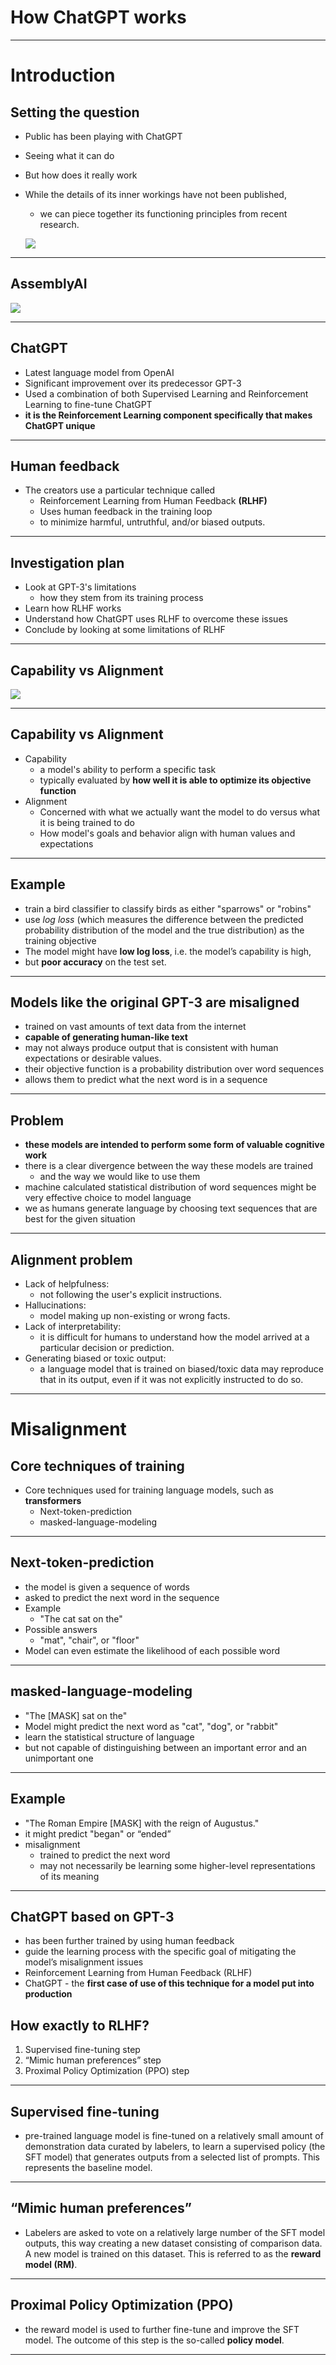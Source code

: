 # How ChatGPT works

---

# Introduction

## Setting the question

* Public has been playing with ChatGPT
* Seeing what it can do
* But how does it really work
* While the details of its inner workings have not been published, 
  * we can piece together its functioning principles from recent research.
  

  ![](../images/02-romponi.png)

---

## AssemblyAI

![](../images/03-assemblyai.png)

---

## ChatGPT

* Latest language model from OpenAI
* Significant improvement over its predecessor GPT-3
* Used a combination of both Supervised Learning and Reinforcement Learning to fine-tune ChatGPT
* **it is the Reinforcement Learning component specifically that makes ChatGPT unique**

---

## Human feedback

* The creators use a particular technique called
  * Reinforcement Learning from Human Feedback **(RLHF)**
  * Uses human feedback in the training loop
  * to minimize harmful, untruthful, and/or biased outputs.

---

## Investigation plan

* Look at GPT-3's limitations 
  * how they stem from its training process
* Learn how RLHF works
* Understand how ChatGPT uses RLHF to overcome these issues
* Conclude by looking at some limitations of RLHF

---

## Capability vs Alignment 

![](../images/04-capability-alignment.png)


---

## Capability vs Alignment

* Capability 
  * a model's ability to perform a specific task
  * typically evaluated by **how well it is able to optimize its objective function**
* Alignment
  * Concerned with what we actually want the model to do versus what it is being trained to do
  * How model's goals and behavior align with human values and expectations

---

## Example
* train a bird classifier to classify birds as either "sparrows" or "robins"
* use _log loss_ (which measures the difference between the predicted probability distribution of the model and the true distribution) as the training objective
* The model might have **low log loss**, i.e. the model’s capability is high, 
* but **poor accuracy** on the test set.

---

## Models like the original GPT-3 are misaligned

* trained on vast amounts of text data from the internet
* **capable of generating human-like text**
* may not always produce output that is consistent with human expectations or desirable values.
* their objective function is a probability distribution over word sequences 
* allows them to predict what the next word is in a sequence 

---

## Problem
* **these models are intended to perform some form of valuable cognitive work**
* there is a clear divergence between the way these models are trained 
  * and the way we would like to use them
* machine calculated statistical distribution of word sequences might be very effective choice to model language
* we as humans generate language by choosing text sequences that are best for the given situation

---

## Alignment problem
* Lack of helpfulness: 
  * not following the user's explicit instructions.
* Hallucinations: 
  * model making up non-existing or wrong facts.
* Lack of interpretability: 
  * it is difficult for humans to understand how the model arrived at a particular decision or prediction.
* Generating biased or toxic output: 
  * a language model that is trained on biased/toxic data may reproduce that in its output, even if it was not explicitly instructed to do so.

---

# Misalignment

## Core techniques of training

* Core techniques used for training language models, such as **transformers**
  * Next-token-prediction
  * masked-language-modeling

---

## Next-token-prediction
* the model is given a sequence of words
* asked to predict the next word in the sequence
* Example
  * "The cat sat on the"
* Possible answers
  *  "mat", "chair", or "floor"
* Model can even estimate the likelihood of each possible word

---

## masked-language-modeling
* "The [MASK] sat on the"
* Model might predict the next word as "cat", "dog", or "rabbit"
* learn the statistical structure of language
* but not capable of distinguishing between an important error and an unimportant one

---

## Example
* "The Roman Empire [MASK] with the reign of Augustus."
* it might predict "began" or “ended”
* misalignment
  * trained to predict the next word
  * may not necessarily be learning some higher-level representations of its meaning

---

##  ChatGPT based on GPT-3
* has been further trained by using human feedback 
* guide the learning process with the specific goal of mitigating the model’s misalignment issues
* Reinforcement Learning from Human Feedback (RLHF)
* ChatGPT - the **first case of use of this technique for a model put into production**

## How exactly to RLHF?
1. Supervised fine-tuning step
2. “Mimic human preferences” step
3. Proximal Policy Optimization (PPO) step

---

## Supervised fine-tuning

* pre-trained language model is fine-tuned on a relatively small amount of demonstration data curated by labelers, to learn a supervised policy (the SFT model) that generates outputs from a selected list of prompts. This represents the baseline model.

---

## “Mimic human preferences”

* Labelers are asked to vote on a relatively large number of the SFT model outputs, this way creating a new dataset consisting of comparison data. A new model is trained on this dataset. This is referred to as the **reward model (RM)**.

---

## Proximal Policy Optimization (PPO) 

* the reward model is used to further fine-tune and improve the SFT model. The outcome of this step is the so-called **policy model**.

---

